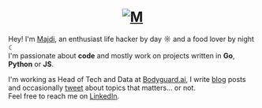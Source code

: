 <h1 align="center">
  <br />
  <a href="https://confiture.sh"><img src="https://www.datocms-assets.com/59691/1674767185-m.jpeg" alt="M" /></a>
  <br />
</h1>

Hey! I'm [Majdi](https://majdi.dev), an enthusiast life hacker by day ☼ and a food lover by night ☾<br />
I'm passionate about **code** and mostly work on projects written in **Go**, **Python** or **JS**.<br />

I'm working as Head of Tech and Data at [Bodyguard.ai](https://bodyguard.ai), I write [blog](https://confiture.sh) posts and occasionally [tweet](https://twitter.com/majditoumi) about topics that matters... or not.<br />
Feel free to reach me on [LinkedIn](https://www.linkedin.com/in/majditoumi/).